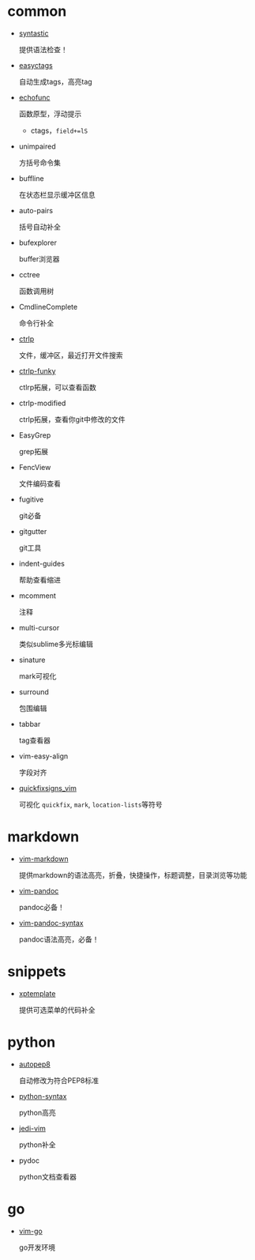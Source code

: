 # common

-   [syntastic](https://github.com/scrooloose/syntastic)

    提供语法检查！

-   [easyctags](http://www.vim.org/scripts/script.php?script_id=3114)

    自动生成tags，高亮tag

-   [echofunc](https://github.com/mbbill/echofunc)

    函数原型，浮动提示

    -   ctags，`field+=lS`

-   unimpaired

    方括号命令集

-   buffline

    在状态栏显示缓冲区信息

-   auto-pairs

    括号自动补全

-   bufexplorer

    buffer浏览器

-   cctree

    函数调用树

-   CmdlineComplete

    命令行补全

-   [ctrlp](https://github.com/ctrlpvim/ctrlp.vim)

    文件，缓冲区，最近打开文件搜索

-   [ctrlp-funky](https://github.com/tacahiroy/ctrlp-funky)

    ctlrp拓展，可以查看函数

-   ctrlp-modified

    ctrlp拓展，查看你git中修改的文件

-   EasyGrep

    grep拓展

-   FencView

    文件编码查看

-   fugitive

    git必备

-   gitgutter

    git工具

-   indent-guides

    帮助查看缩进

-  mcomment

    注释

-   multi-cursor

    类似sublime多光标编辑

-   sinature

    mark可视化

-   surround

    包围编辑

-   tabbar

    tag查看器

-   vim-easy-align

    字段对齐

-   [quickfixsigns_vim](https://github.com/tomtom/quickfixsigns_vim)

    可视化 `quickfix`, `mark`, `location-lists`等符号

# markdown

-   [vim-markdown](https://github.com/plasticboy/vim-markdown)

    提供markdown的语法高亮，折叠，快捷操作，标题调整，目录浏览等功能

-   [vim-pandoc](https://github.com/vim-pandoc/vim-pandoc/blob/master/README.mkd)

    pandoc必备！

-   [vim-pandoc-syntax](https://github.com/vim-pandoc/vim-pandoc-syntax)

    pandoc语法高亮，必备！

# snippets

-   [xptemplate](https://github.com/drmingdrmer/xptemplate)

    提供可选菜单的代码补全

# python

-   [autopep8](https://github.com/tell-k/vim-autopep8)

    自动修改为符合PEP8标准

-   [python-syntax](https://github.com/hdima/python-syntax)

    python高亮

-   [jedi-vim](https://github.com/davidhalter/jedi-vim)

    python补全

-   pydoc

    python文档查看器

# go

-   [vim-go](https://github.com/fatih/vim-go)

    go开发环境
